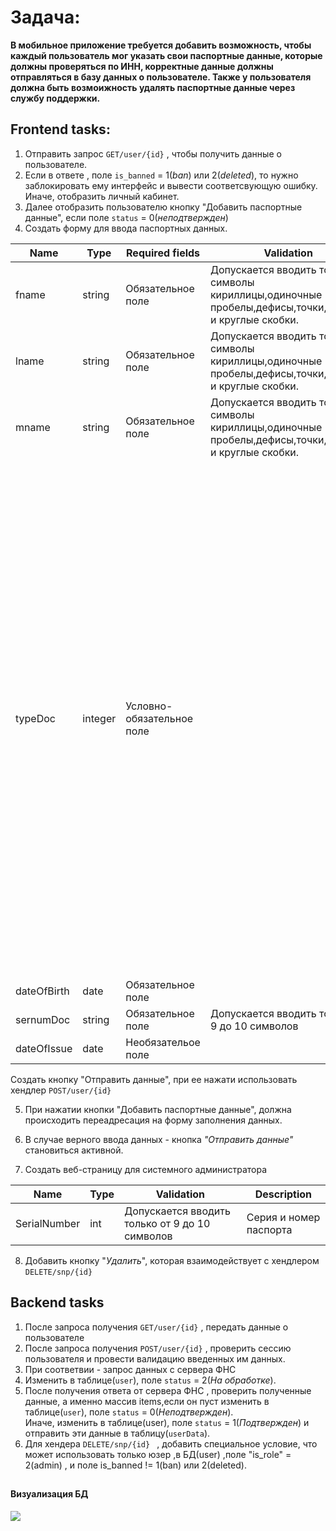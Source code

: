 # Задача:
**В мобильное приложение требуется добавить 
возможность, чтобы каждый пользователь мог указать 
свои паспортные данные, которые должны проверяться по ИНН, корректные данные должны отправляться в базу данных о пользователе. Также у пользователя должна быть возмоижность удалять паспортные данные через службу поддержки.**
##
## Frontend tasks:
1. Отправить запрос `GET/user/{id}` , чтобы получить данные о пользователе.
2. Если в ответе ,  поле `is_banned` = 1(_ban_) или 2(_deleted_), то нужно заблокировать ему интерфейс 
    и вывести соответсвующую ошибку.<br>
    Иначе, отобразить личный кабинет.
3. Далее отобразить пользователю кнопку "Добавить паспортные данные", если поле `status` = 0(_неподтвержден_)
4. Создать форму для ввода паспортных данных.

| Name|Type| Required fields           | Validation                                                                                            |Description    | 
|-----|----|---------------------------|-------------------------------------------------------------------------------------------------------|-------------------------------------|
|fname|string| Обязательное поле         | Допускается вводить только символы кириллицы,одиночные пробелы,дефисы,точки,запятые и круглые скобки. |Имя                                                                                                                                                                                                                                                                                                                                                                                                                                                                                                            | 
|lname|string| Обязательное поле         | Допускается вводить только символы кириллицы,одиночные пробелы,дефисы,точки,запятые и круглые скобки. |Фамилия                                                                                                                                                                                                                                                                                                                                                                                                                                                                                                        | 
|mname|string| Обязательное поле         | Допускается вводить только символы кириллицы,одиночные пробелы,дефисы,точки,запятые и круглые скобки. |Отчество                                                                                                                                                                                                                                                                                                                                                                                                                                                                                                       | 
|typeDoc|integer| Условно-обязательное поле |                                                                                                       |Вид документа, удостоверяющего личность:<br>  01 - Паспорт гражданина СССР<br>03 - Свидетельство о рождении<br>10 - Паспорт иностранного гражданина<br>12 - Вид на жительство в Российской Федерации<br>15 - Разрешение на временное проживание в Российской Федерации<br>19 - Свидетельство о предоставлении временного убежища на территории Российской Федерации<br>21 - Паспорт гражданина Российской Федерации<br>23 - Свидетельство о рождении, выданное уполномоченным органом иностранного государства 
|dateOfBirth|date| Обязательное поле         |                                                                                                       |Дата рождения                                                                                                                                                                                                                                                                                                                                                                                                                                                                                                  
|sernumDoc|string| Обязательное поле         | Допускается вводить только от 9 до 10 символов                                                        |Серия и номер документа                                                                                                                                                                                                                                                                                                                                                                                                                                                                                        | 
|dateOfIssue|date| Необязательое поле        |                                                                                                       |Дата выдачи документа                                                                                                                                                                                                                                                                                                                                                                                                                                                                                          

Создать кнопку "Отправить данные", при ее нажати использовать хендлер `POST/user/{id}`

5. При нажатии кнопки "Добавить паспортные данные", должна происходить переадресация на форму заполнения данных.

6. В случае верного ввода данных - кнопка _"Отправить данные"_ становиться активной.

7. Создать веб-страницу для системного администратора

|Name|Type|Validation|Description|
|----|----|----|----|
|SerialNumber|int|Допускается вводить только от 9 до 10 символов|Серия и номер паспорта|

8. Добавить кнопку "_Удалить_", которая взаимодействует с хендлером `DELETE/snp/{id} `

## Backend tasks
1. После запроса получения `GET/user/{id}` , передать данные о пользователе
2. После запроса получения `POST/user/{id}` , проверить сессию пользователя и провести валидацию введенных им данных.
3. При соответвии - запрос данных с сервера ФНС
4. Изменить в таблице(`user`),  поле `status` = 2(_На обработке_).
5. После получения ответа от сервера ФНС , проверить полученные данные, а именно массив items,если он пуст изменить в таблице(`user`),  поле `status` = 0(_Неподтвержден_).<br>
    Иначе, изменить в таблице(user),  поле `status` = 1(_Подтвержден_) и отправить эти данные в таблицу(`userData`).
6. Для хендера `DELETE/snp/{id} ` , добавить специальное условие, что может использовать только юзер ,в БД(user) ,поле "is_role" = 2(admin) , и поле is_banned != 1(ban) или 2(deleted).
##
#### Визуализация БД



![](https://sun9-54.userapi.com/impg/co1IjWvgWVlaX8j3oXP7zlX9rfhvS9SCgoY_uw/RiN_Hn9he2g.jpg?size=471x242&quality=96&sign=d145095b35aaa5a1e1321beb330097f3&type=album)


##
